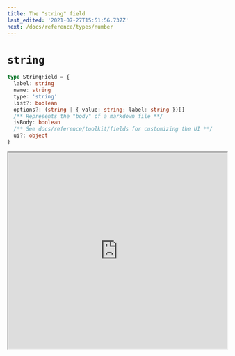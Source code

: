 ```yaml
---
title: The "string" field
last_edited: '2021-07-27T15:51:56.737Z'
next: /docs/reference/types/number
---
```


# `string`

```ts
type StringField = {
  label: string
  name: string
  type: 'string'
  list?: boolean
  options?: (string | { value: string; label: string })[]
  /** Represents the "body" of a markdown file **/
  isBody: boolean
  /** See docs/reference/toolkit/fields for customizing the UI **/
  ui?: object
}
```

<iframe width="100%" height="450px" src="https://tina-playground.vercel.app/string" />

### With `options`

Specifying an `options` array will provide a selection list

<iframe width="100%" height="450px" src="https://tina-playground.vercel.app/string-options" />

### As a `list`

Setting `list: true` will make the value an array

<iframe width="100%" height="450px" src="https://tina-playground.vercel.app/string-list" />

### As a `list` with `options`

Setting `list: true` and providing `options` will make the value an array with a selection list

<iframe width="100%" height="450px" src="https://tina-playground.vercel.app/string-list-options" />

## The `isBody` property

When working with markdown, you can indicate that a given field should repesent the markdown body

<iframe width="100%" height="450px" src="https://tina-playground.vercel.app/string-body" />

## Overriding the component

By default, the `text` field is used for strings. To use a different core field plugin, specify it with the `ui.component` property

<iframe width="100%" height="450px" src="https://tina-playground.vercel.app/string-textarea" />

## Providing a custom component

You can create your own components by adding them to the CMS

<iframe width="100%" height="450px" src="https://tina-playground.vercel.app/string-custom" />
